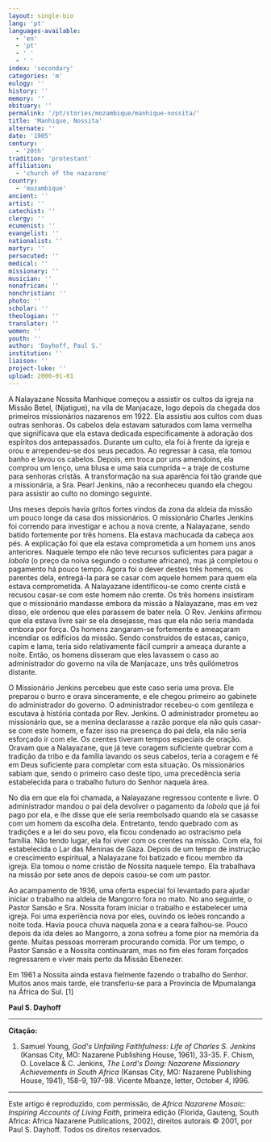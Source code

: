```yaml
---
layout: single-bio
lang: 'pt'
languages-available:
  - 'en'
  - 'pt'
  - ' '
  - ' '
index: 'secondary'
categories: 'm'
eulogy: ''
history: ''
memory: ''
obituary: ''
permalink: '/pt/stories/mozambique/manhique-nossita/'
title: 'Manhique, Nossita'
alternate: ''
date: '1905'
century:
  - '20th'
tradition: 'protestant'
affiliation:
  - 'church of the nazarene'
country:
  - 'mozambique'
ancient: ''
artist: ''
catechist: ''
clergy: ''
ecumenist: ''
evangelist: ''
nationalist: ''
martyr: ''
persecuted: ''
medical: ''
missionary: ''
musician: ''
nonafrican: ''
nonchristian: ''
photo: ''
scholar: ''
theologian: ''
translator: ''
women: ''
youth: ''
author: 'Dayhoff, Paul S.'
institution: ''
liaison: ''
project-luke: ''
upload: 2000-01-01
---
```


A Nalayazane Nossita Manhique começou a assistir os cultos da igreja na Missão Betel, (Njatigue), na vila de Manjacaze, logo depois da chegada dos primeiros missionários nazarenos em 1922. Ela assistiu aos cultos com duas outras senhoras. Os cabelos dela estavam saturados com lama vermelha que significava que ela estava dedicada especificamente à adoração dos espíritos dos antepassados. Durante um culto, ela foi à frente da igreja e orou e arrependeu-se dos seus pecados. Ao regressar à casa, ela tomou banho e lavou os cabelos. Depois, em troca por uns amendoins, ela comprou um lenço, uma blusa e uma saia cumprida – a traje de costume para senhoras cristãs. A transformação na sua aparência foi tão grande que a missionária, a Sra. Pearl Jenkins, não a reconheceu quando ela chegou para assistir ao culto no domingo seguinte.

Uns meses depois havia gritos fortes vindos da zona da aldeia da missão um pouco longe da casa dos missionários. O missionário Charles Jenkins foi correndo para investigar e achou a nova crente, a Nalayazane, sendo batido fortemente por três homens. Ela estava machucada da cabeça aos pés. A explicação foi que ela estava comprometida a um homem uns anos anteriores. Naquele tempo ele não teve recursos suficientes para pagar a *lobola* (o preço da noiva segundo o costume africano), mas já completou o pagamento há pouco tempo. Agora foi o dever destes três homens, os parentes dela, entregá-la para se casar com aquele homem para quem ela estava comprometida. A Nalayazane identificou-se como crente cistã e recusou casar-se com este homem não crente. Os três homens insistiram que o missionário mandasse embora da missão a Nalayazane, mas em vez disso, ele ordenou que eles parassem de bater nela. O Rev. Jenkins afirmou que ela estava livre sair se ela desejasse, mas que ela não seria mandada embora por força. Os homens zangaram-se fortemente e ameaçaram incendiar os edifícios da missão. Sendo construídos de estacas, caniço, capim e lama, teria sido relativamente fácil cumprir a ameaça durante a noite. Então, os homens disseram que eles lavassem o caso ao administrador do governo na vila de Manjacaze, uns três quilómetros distante.

O Missionário Jenkins percebeu que este caso seria uma prova. Ele preparou o burro e orava sinceramente, e ele chegou primeiro ao gabinete do administrador do governo. O administrador recebeu-o com gentileza e escutava à história contada por Rev. Jenkins. O administrador prometeu ao missionário que, se a menina declarasse a razão porque ela não quis casar-se com este homem, e fazer isso na presença do pai dela, ela não seria esforçado ir com ele. Os crentes tiveram tempos especiais de oração. Oravam que a Nalayazane, que já teve coragem suficiente quebrar com a tradição da tribo e da família lavando os seus cabelos, teria a coragem e fé em Deus suficiente para completar com esta situação. Os missionários sabiam que, sendo o primeiro caso deste tipo, uma precedência seria estabelecida para o trabalho futuro do Senhor naquela área.

No dia em que ela foi chamada, a Nalayazane regressou contente e livre. O administrador mandou o pai dela devolver o pagamento da *lobola* que já foi pago por ela, e lhe disse que ele seria reembolsado quando ela se casasse com um homem da escolha dela. Entretanto, tendo quebrado com as tradições e a lei do seu povo, ela ficou condenado ao ostracismo pela família. Não tendo lugar, ela foi viver com os crentes na missão. Com ela, foi estabelecida o Lar das Meninas de Gaza. Depois de um tempo de instrução e crescimento espiritual, a Nalayazane foi batizado e ficou membro da igreja. Ela tomou o nome cristão de Nossita naquele tempo. Ela trabalhava na missão por sete anos de depois casou-se com um pastor.

Ao acampamento de 1936, uma oferta especial foi levantado para ajudar iniciar o trabalho na aldeia de Mangorro fora no mato. No ano seguinte, o Pastor Sansão e Sra. Nossita foram iniciar o trabalho e estabelecer uma igreja. Foi uma experiência nova por eles, ouvindo os leões roncando a noite toda. Havia pouca chuva naquela zona e a ceara falhou-se. Pouco depois da ida deles ao Mangorro, a zona sofreu a fome pior na memória da gente. Muitas pessoas morreram procurando comida. Por um tempo, o Pastor Sansão e a Nossita continuaram, mas no fim eles foram forçados regressarem e viver mais perto da Missão Ebenezer.

Em 1961 a Nossita ainda estava fielmente fazendo o trabalho do Senhor. Muitos anos mais tarde, ele transferiu-se para a Província de Mpumalanga na África do Sul. [1]

**Paul S. Dayhoff**

---

**Citação:**

1. Samuel Young, *God's Unfailing Faithfulness: Life of Charles S. Jenkins* (Kansas City, MO: Nazarene Publishing House, 1961), 33-35. F. Chism, O. Lovelace & C. Jenkins, *The Lord's Doing: Nazarene Missionary Achievements in South Africa* (Kansas City, MO: Nazarene Publishing House, 1941), 158-9, 197-98. Vicente Mbanze, letter, October 4, l996.

---

Este artigo é reproduzido, com permissão, de  *Africa Nazarene Mosaic: Inspiring Accounts of Living Faith*, primeira edição (Florida, Gauteng, South Africa: Africa Nazarene Publications, 2002), direitos autorais © 2001, por Paul S. Dayhoff. Todos os direitos reservados.